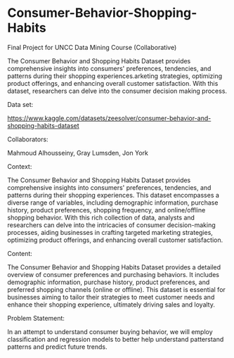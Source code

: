 # Consumer-Behavior-Shopping-Habits
Final Project for UNCC Data Mining Course (Collaborative)

The Consumer Behavior and Shopping Habits Dataset provides comprehensive insights into consumers' preferences, tendencies, and patterns during their shopping experiences.arketing strategies, optimizing product offerings, and enhancing overall customer satisfaction. With this dataset, researchers can delve into the consumer decision making process.

Data set:

https://www.kaggle.com/datasets/zeesolver/consumer-behavior-and-shopping-habits-dataset

Collaborators:

Mahmoud Alhousseiny, Gray Lumsden, Jon York

Context:

The Consumer Behavior and Shopping Habits Dataset provides comprehensive insights into consumers' preferences, tendencies, and patterns during their shopping experiences. This dataset encompasses a diverse range of variables, including demographic information, purchase history, product preferences, shopping frequency, and online/offline shopping behavior. With this rich collection of data, analysts and researchers can delve into the intricacies of consumer decision-making processes, aiding businesses in crafting targeted marketing strategies, optimizing product offerings, and enhancing overall customer satisfaction.

Content:

The Consumer Behavior and Shopping Habits Dataset provides a detailed overview of consumer preferences and purchasing behaviors. It includes demographic information, purchase history, product preferences, and preferred shopping channels (online or offline). This dataset is essential for businesses aiming to tailor their strategies to meet customer needs and enhance their shopping experience, ultimately driving sales and loyalty.

Problem Statement:

In an attempt to understand consumer buying behavior, we will employ classification and regression models to better help understand patterstand patterns and predict future trends.
